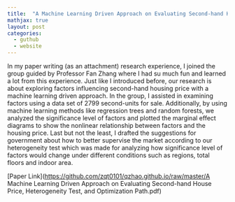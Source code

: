 ```yaml
---
title:  "A Machine Learning Driven Approach on Evaluating Second-hand House Price, Heterogeneity Test, and Optimization Path"
mathjax: true
layout: post
categories:
  - guthub
  - website
---
```


In my paper writing (as an attachment) research experience, I joined the group guided by Professor Fan Zhang where I had su much fun and learned a lot from this experience. Just like I introduced before, our research is about exploring factors influencing second-hand housing price with a machine learning driven approach. In the group, I assisted in examining factors using a data set of 2799 second-units for sale. Additionally, by using machine learning methods like regression trees and random forests, we analyzed the significance level of factors and plotted the marginal effect diagrams to show the nonlinear relationship between factors and the housing price. Last but not the least, I drafted the suggestions for government about how to better supervise the market according to our heterogeneity test which was made for analyzing how significance level of factors would change under different conditions such as regions, total floors and indoor area.


[Paper Link](https://github.com/zqt0101/qzhao.github.io/raw/master/A Machine Learning Driven Approach on Evaluating Second-hand House Price, Heterogeneity Test, and Optimization Path.pdf)
